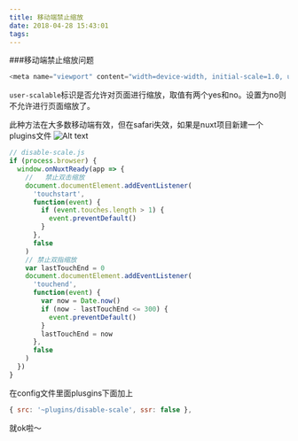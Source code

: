 ```yaml
---
title: 移动端禁止缩放
date: 2018-04-28 15:43:01
tags:
---
```


###移动端禁止缩放问题

```javascript
<meta name="viewport" content="width=device-width, initial-scale=1.0, user-scalable=no, />
```
`user-scalable`标识是否允许对页面进行缩放，取值有两个yes和no。设置为no则不允许进行页面缩放了。

此种方法在大多数移动端有效，但在safari失效，如果是nuxt项目新建一个plugins文件
![Alt text](https://rachel-blog.oss-cn-beijing.aliyuncs.com/2018-4/201524899813_.pic.jpg)
```javascript
// disable-scale.js
if (process.browser) {
  window.onNuxtReady(app => {
    //   禁止双击缩放
    document.documentElement.addEventListener(
      'touchstart',
      function(event) {
        if (event.touches.length > 1) {
          event.preventDefault()
        }
      },
      false
    )
    // 禁止双指缩放
    var lastTouchEnd = 0
    document.documentElement.addEventListener(
      'touchend',
      function(event) {
        var now = Date.now()
        if (now - lastTouchEnd <= 300) {
          event.preventDefault()
        }
        lastTouchEnd = now
      },
      false
    )
  })
}

```
在config文件里面plusgins下面加上
```javascript
{ src: '~plugins/disable-scale', ssr: false },
```
就ok啦～
